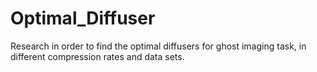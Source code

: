 # Optimal_Diffuser
Research in order to find the optimal diffusers for ghost imaging task, in different compression rates and data sets.

